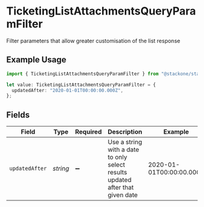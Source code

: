 # TicketingListAttachmentsQueryParamFilter

Filter parameters that allow greater customisation of the list response

## Example Usage

```typescript
import { TicketingListAttachmentsQueryParamFilter } from "@stackone/stackone-client-ts/sdk/models/operations";

let value: TicketingListAttachmentsQueryParamFilter = {
  updatedAfter: "2020-01-01T00:00:00.000Z",
};
```

## Fields

| Field                                                                         | Type                                                                          | Required                                                                      | Description                                                                   | Example                                                                       |
| ----------------------------------------------------------------------------- | ----------------------------------------------------------------------------- | ----------------------------------------------------------------------------- | ----------------------------------------------------------------------------- | ----------------------------------------------------------------------------- |
| `updatedAfter`                                                                | *string*                                                                      | :heavy_minus_sign:                                                            | Use a string with a date to only select results updated after that given date | 2020-01-01T00:00:00.000Z                                                      |